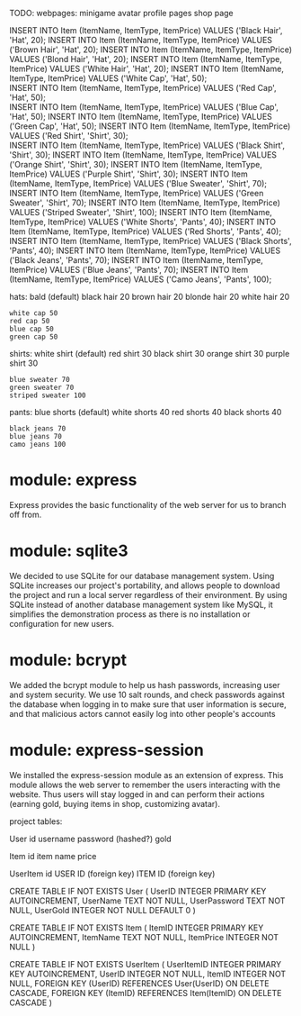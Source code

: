TODO:
    webpages:
    minigame
    avatar
    profile pages
    shop page


INSERT INTO Item (ItemName, ItemType, ItemPrice) VALUES ('Black Hair', 'Hat', 20);
INSERT INTO Item (ItemName, ItemType, ItemPrice) VALUES ('Brown Hair', 'Hat', 20); 
INSERT INTO Item (ItemName, ItemType, ItemPrice) VALUES ('Blond Hair', 'Hat', 20); 
INSERT INTO Item (ItemName, ItemType, ItemPrice) VALUES ('White Hair', 'Hat', 20); 
INSERT INTO Item (ItemName, ItemType, ItemPrice) VALUES ('White Cap', 'Hat', 50);  
INSERT INTO Item (ItemName, ItemType, ItemPrice) VALUES ('Red Cap', 'Hat', 50);     
INSERT INTO Item (ItemName, ItemType, ItemPrice) VALUES ('Blue Cap', 'Hat', 50); 
INSERT INTO Item (ItemName, ItemType, ItemPrice) VALUES ('Green Cap', 'Hat', 50); 
INSERT INTO Item (ItemName, ItemType, ItemPrice) VALUES ('Red Shirt', 'Shirt', 30);   
INSERT INTO Item (ItemName, ItemType, ItemPrice) VALUES ('Black Shirt', 'Shirt', 30);
INSERT INTO Item (ItemName, ItemType, ItemPrice) VALUES ('Orange Shirt', 'Shirt', 30);
INSERT INTO Item (ItemName, ItemType, ItemPrice) VALUES ('Purple Shirt', 'Shirt', 30);
INSERT INTO Item (ItemName, ItemType, ItemPrice) VALUES ('Blue Sweater', 'Shirt', 70);
INSERT INTO Item (ItemName, ItemType, ItemPrice) VALUES ('Green Sweater', 'Shirt', 70);
INSERT INTO Item (ItemName, ItemType, ItemPrice) VALUES ('Striped Sweater', 'Shirt', 100);
INSERT INTO Item (ItemName, ItemType, ItemPrice) VALUES ('White Shorts', 'Pants', 40);
INSERT INTO Item (ItemName, ItemType, ItemPrice) VALUES ('Red Shorts', 'Pants', 40);
INSERT INTO Item (ItemName, ItemType, ItemPrice) VALUES ('Black Shorts', 'Pants', 40);
INSERT INTO Item (ItemName, ItemType, ItemPrice) VALUES ('Black Jeans', 'Pants', 70);
INSERT INTO Item (ItemName, ItemType, ItemPrice) VALUES ('Blue Jeans', 'Pants', 70);
INSERT INTO Item (ItemName, ItemType, ItemPrice) VALUES ('Camo Jeans', 'Pants', 100);

hats:
    bald (default)
    black hair 20
    brown hair 20
    blonde hair 20
    white hair 20

    white cap 50
    red cap 50
    blue cap 50
    green cap 50

shirts:
    white shirt (default)
    red shirt 30
    black shirt 30
    orange shirt 30
    purple shirt 30

    blue sweater 70
    green sweater 70
    striped sweater 100

pants:
    blue shorts (default)
    white shorts 40
    red shorts 40
    black shorts 40

    black jeans 70
    blue jeans 70
    camo jeans 100

# module: express

Express provides the basic functionality of the web server for us to branch off from.

# module: sqlite3

We decided to use SQLite for our database management system. Using SQLite increases our project's portability, and allows people to download the project and run a local server regardless of their environment. By using SQLite instead of another database management system like MySQL, it simplifies the demonstration process as there is no installation or configuration for new users.

# module: bcrypt

We added the bcrypt module to help us hash passwords, increasing user and system security. We use 10 salt rounds, and check passwords against the database when logging in to make sure that user information is secure, and that malicious actors cannot easily log into other people's accounts

# module: express-session

We installed the express-session module as an extension of express. This module allows the web server to remember the users interacting with the website. Thus users will stay logged in and can perform their actions (earning gold, buying items in shop, customizing avatar).

project tables:

User
    id
    username
    password (hashed?)
    gold

Item
    id
    item name
    price


UserItem
    id
    USER ID (foreign key)
    ITEM ID (foreign key)


CREATE TABLE IF NOT EXISTS User (
    UserID INTEGER PRIMARY KEY AUTOINCREMENT,
    UserName TEXT NOT NULL,
    UserPassword TEXT NOT NULL,
    UserGold INTEGER NOT NULL DEFAULT 0
)

CREATE TABLE IF NOT EXISTS Item (
    ItemID INTEGER PRIMARY KEY AUTOINCREMENT,
    ItemName TEXT NOT NULL,
    ItemPrice INTEGER NOT NULL
)

CREATE TABLE IF NOT EXISTS UserItem (
    UserItemID INTEGER PRIMARY KEY AUTOINCREMENT,
    UserID INTEGER NOT NULL,
    ItemID INTEGER NOT NULL,
    FOREIGN KEY (UserID) REFERENCES User(UserID) ON DELETE CASCADE,
    FOREIGN KEY (ItemID) REFERENCES Item(ItemID) ON DELETE CASCADE
)